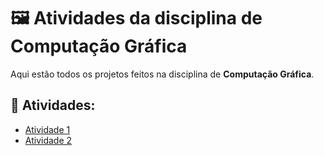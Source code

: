 # 🖼️ Atividades da disciplina de Computação Gráfica

Aqui estão todos os projetos feitos na disciplina de **Computação Gráfica**.

## 📁 Atividades:
- [Atividade 1](https://github.com/Gabriel-R-Galdino/computacao-grafica/tree/main/Atividade%201)
- [Atividade 2](https://github.com/Gabriel-R-Galdino/computacao-grafica/tree/main/Atividade%202)



